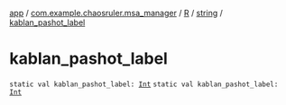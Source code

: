 [app](../../../index.md) / [com.example.chaosruler.msa_manager](../../index.md) / [R](../index.md) / [string](index.md) / [kablan_pashot_label](.)

# kablan_pashot_label

`static val kablan_pashot_label: `[`Int`](https://kotlinlang.org/api/latest/jvm/stdlib/kotlin/-int/index.html)
`static val kablan_pashot_label: `[`Int`](https://kotlinlang.org/api/latest/jvm/stdlib/kotlin/-int/index.html)